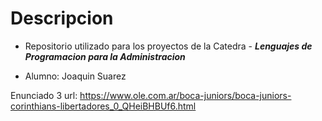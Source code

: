 # Descripcion

- Repositorio utilizado para los proyectos de la Catedra - ***Lenguajes de Programacion para la Administracion***

- Alumno: Joaquin Suarez

Enunciado 3 url: https://www.ole.com.ar/boca-juniors/boca-juniors-corinthians-libertadores_0_QHeiBHBUf6.html